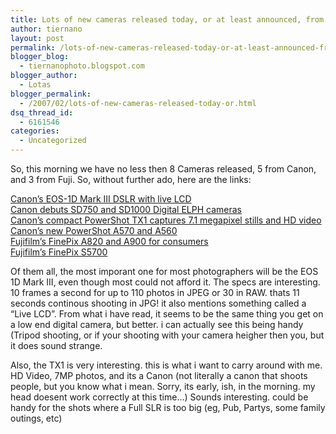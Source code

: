 ```yaml
---
title: Lots of new cameras released today, or at least announced, from Canon and FujiFilm
author: tiernano
layout: post
permalink: /lots-of-new-cameras-released-today-or-at-least-announced-from-canon-and-fujifilm/
blogger_blog:
  - tiernanophoto.blogspot.com
blogger_author:
  - Lotas
blogger_permalink:
  - /2007/02/lots-of-new-cameras-released-today-or.html
dsq_thread_id:
  - 6161546
categories:
  - Uncategorized
---
```

So, this morning we have no less then 8 Cameras released, 5 from Canon, and 3 from Fuji. So, without further ado, here are the links:

[Canon&#8217;s EOS-1D Mark III DSLR with live LCD][1]  
[Canon debuts SD750 and SD1000 Digital ELPH cameras][2]  
[Canon&#8217;s compact PowerShot TX1 captures 7.1 megapixel stills and HD video][3]  
[Canon&#8217;s new PowerShot A570 and A560][4]  
[Fujifilm&#8217;s FinePix A820 and A900 for consumers][5]  
[Fujifilm&#8217;s FinePix S5700][6]

Of them all, the most imporant one for most photographers will be the EOS 1D Mark III, even though most could not afford it. The specs are interesting. 10 frames a second for up to 110 photos in JPEG or 30 in RAW. thats 11 seconds continous shooting in JPG! it also mentions something called a &#8220;Live LCD&#8221;. From what i have read, it seems to be the same thing you get on a low end digital camera, but better. i can actually see this being handy (Tripod shooting, or if your shooting with your camera heigher then you, but it does sound strange.

Also, the TX1 is very interesting. this is what i want to carry around with me. HD Video, 7MP photos, and its a Canon (not literally a canon that shoots people, but you know what i mean. Sorry, its early, ish, in the morning. my head doesent work correctly at this time&#8230;) Sounds interesting. could be handy for the shots where a Full SLR is too big (eg, Pub, Partys, some family outings, etc)

 [1]: http://www.engadget.com/2007/02/21/canons-eos-1d-mark-iii-dslr-with-live-lcd/
 [2]: http://www.engadget.com/2007/02/21/canon-debuts-sd750-and-sd1000-digital-elph-cameras/
 [3]: http://www.engadget.com/2007/02/21/canons-compact-tx1-captures-7-1-megapixel-stills-and-hd-video/
 [4]: http://www.engadget.com/2007/02/21/canons-new-powershot-a570-and-a560/
 [5]: http://www.engadget.com/2007/02/22/fujifilms-finepix-a820-and-a900-for-consumers/
 [6]: http://www.engadget.com/2007/02/22/fujifilms-finepix-s5700/
